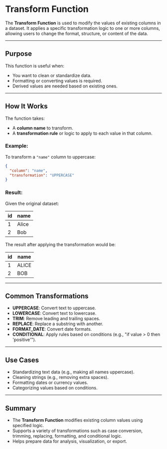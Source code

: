 # Transform Function

The **Transform Function** is used to modify the values of existing columns in a dataset. It applies a specific transformation logic to one or more columns, allowing users to change the format, structure, or content of the data.

---

## Purpose

This function is useful when:
- You want to clean or standardize data.
- Formatting or converting values is required.
- Derived values are needed based on existing ones.

---

## How It Works

The function takes:
- A **column name** to transform.
- A **transformation rule** or logic to apply to each value in that column.

### Example:

To transform a `"name"` column to uppercase:

```json
{
  "column": "name",
  "transformation": "UPPERCASE"
}
```

### Result:

Given the original dataset:

| id | name  |
|----|-------|
| 1  | Alice |
| 2  | Bob   |

The result after applying the transformation would be:

| id | name  |
|----|-------|
| 1  | ALICE |
| 2  | BOB   |

---

## Common Transformations

- **UPPERCASE**: Convert text to uppercase.
- **LOWERCASE**: Convert text to lowercase.
- **TRIM**: Remove leading and trailing spaces.
- **REPLACE**: Replace a substring with another.
- **FORMAT_DATE**: Convert date formats.
- **CONDITIONAL**: Apply rules based on conditions (e.g., "if value > 0 then 'positive'").

---

## Use Cases

- Standardizing text data (e.g., making all names uppercase).
- Cleaning strings (e.g., removing extra spaces).
- Formatting dates or currency values.
- Categorizing values based on conditions.

---

## Summary

- The **Transform Function** modifies existing column values using specified logic.
- Supports a variety of transformations such as case conversion, trimming, replacing, formatting, and conditional logic.
- Helps prepare data for analysis, visualization, or export.
